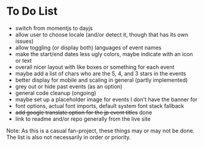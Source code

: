 # To Do List

- switch from momentjs to dayjs
- allow user to choose locale (and/or detect it, though that has its own issues)
- allow toggling (or display both) languages of event names
- make the start/end dates less ugly colors, maybe indicate with an icon or text
- overall nicer layout with like boxes or something for each event
- maybe add a list of chars who are the 5, 4, and 3 stars in the events
- better display for mobile and scaling in general (partly implemented)
- grey out or hide past events (as an option)
- general code cleanup (ongoing)
- maybe set up a placeholder image for events I don't have the banner for
- font options, actual font imports, default system font stack fallback
- ~~add google translate option for the jp event titles~~ done
- link to readme and/or repo generally from the live site

Note: As this is a casual fan-project, these things may or may not be done. The list is also not necessarily in order or priority.